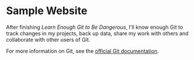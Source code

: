 # Sample Website

After finishing *Learn Enough Git to Be Dangerous*, I'll know enough Git
to track changes in my projects, back up data, share my work with others
and collaborate with other users of Git.

For more information on Git, see the
[official Git documentation](https://git-scm.com/). 
